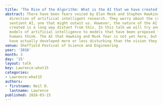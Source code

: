 ```yaml
---
title: 'The Rise of the Algorithm: What is the AI that we have created?'
abstract: There have been fears voiced by Elon Musk and Stephen Hawking about the
  direction of artificial intelligent research. They worry about the creation of a
  sentient AI, one that might outwit us. However, the nature of the AI we have actually
  created is a long way distant from this. In this talk we will try and relate our
  models of artificial intelligence to models that have been proposed for the way
  humans think. The AI that Hawking and Musk fear is not yet here, but is the AI we
  have actually developed more or less disturbing than the vision they project?
venue: Sheffield Festival of Science and Engineering
year: '2016'
month: 3
day: '15'
layout: talk
key: Lawrence:what15
categories:
- Lawrence:what15
authors:
- firstname: Neil D.
  lastname: Lawrence
published: 2016-03-15
---
```

